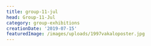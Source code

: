 ```yaml
---
title: group-11-jul
head: Group-11-Jul
category: group-exhibitions
creationDate: '2019-07-15'
featuredImage: /images/uploads/1997vakaloposter.jpg
---
```


